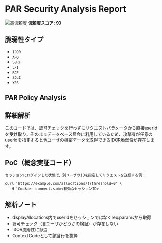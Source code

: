 # PAR Security Analysis Report

![高信頼度](https://img.shields.io/badge/信頼度-高-red) **信頼度スコア: 90**

## 脆弱性タイプ

- `IDOR`
- `AFO`
- `SSRF`
- `LFI`
- `RCE`
- `SQLI`
- `XSS`

## PAR Policy Analysis

## 詳細解析

このコードでは、認可チェックを行わずにリクエストパラメータから直接userIdを受け取り、そのままデータベース照会に利用しているため、攻撃者が任意のuserIdを指定すると他ユーザの機密データを取得できるIDOR脆弱性が存在します。

## PoC（概念実証コード）

```text
セッションにログインした状態で、別ユーザのIDを指定してリクエストを送信する例：

curl 'https://example.com/allocations/2?threshold=0' \
  -H 'Cookie: connect.sid=<有効なセッションID>'
```

## 解析ノート

- displayAllocations内でuserIdをセッションではなくreq.paramsから取得
- 認可チェック（自ユーザかどうかの検証）が存在しない
- IDOR脆弱性に該当
- Context Codeとして該当行を抜粋

